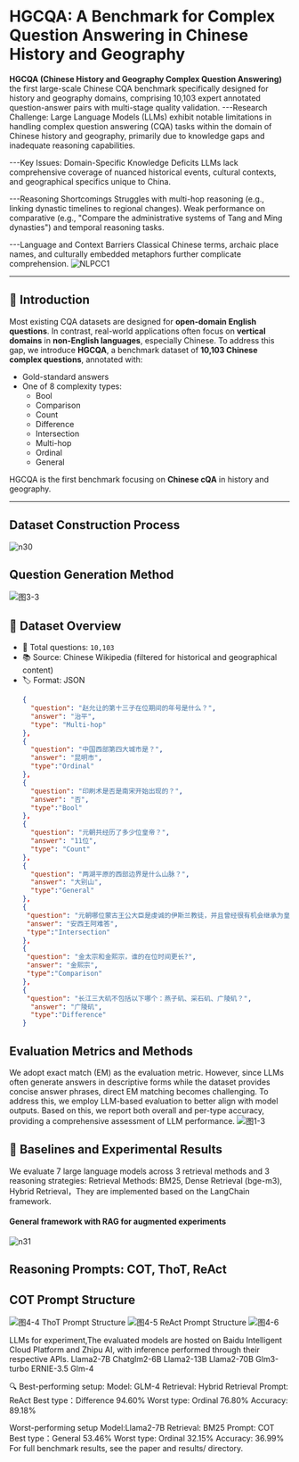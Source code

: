 # HGCQA: A Benchmark for Complex Question Answering in Chinese History and Geography

**HGCQA (Chinese History and Geography Complex Question Answering)** the first large-scale Chinese CQA benchmark specifically designed for history and geography domains, comprising 10,103 expert annotated question-answer pairs with multi-stage quality validation.
---Research Challenge:
Large Language Models (LLMs) exhibit notable limitations in handling complex question answering (CQA) tasks within the domain of Chinese history and geography, primarily due to knowledge gaps and inadequate reasoning capabilities.

---Key Issues:
Domain-Specific Knowledge Deficits
LLMs lack comprehensive coverage of nuanced historical events, cultural contexts, and geographical specifics unique to China.

---Reasoning Shortcomings
Struggles with multi-hop reasoning (e.g., linking dynastic timelines to regional changes).
Weak performance on comparative (e.g., "Compare the administrative systems of Tang and Ming dynasties") and temporal reasoning tasks.

---Language and Context Barriers
Classical Chinese terms, archaic place names, and culturally embedded metaphors further complicate comprehension.
![NLPCC1](https://github.com/user-attachments/assets/2ebc7de3-5500-471b-89ca-8c0b879db8e3)

---
## 📌 Introduction
Most existing CQA datasets are designed for **open-domain English questions**. In contrast, real-world applications often focus on **vertical domains** in **non-English languages**, especially Chinese.
To address this gap, we introduce **HGCQA**, a benchmark dataset of **10,103 Chinese complex questions**, annotated with:
- Gold-standard answers
- One of 8 complexity types:
  - Bool
  - Comparison
  - Count
  - Difference
  - Intersection
  - Multi-hop
  - Ordinal
  - General

HGCQA is the first benchmark focusing on **Chinese cQA** in history and geography.

---



## Dataset Construction Process
![n30](https://github.com/user-attachments/assets/ffe13017-3c95-4fab-892c-086772bc755a)


## Question Generation Method
![图3-3](https://github.com/user-attachments/assets/fc80f25c-0668-446c-b6b7-219e805520ab)


## 🧠 Dataset Overview
- 🧾 Total questions: `10,103`
- 📚 Source: Chinese Wikipedia (filtered for historical and geographical content)
- 🏷️ Format: JSON
  ```json
  {
    "question": "赵允让的第十三子在位期间的年号是什么？",
    "answer": "治平",
    "type": "Multi-hop"
  },
  {
    "question": "中国西部第四大城市是？",
    "answer": "昆明市",
    "type":"Ordinal"
  },
  {
    "question": "印刷术是否是南宋开始出现的？",
    "answer": "否",
    "type":"Bool"
  },
  {
    "question": "元朝共经历了多少位皇帝？",
    "answer": "11位",
    "type": "Count"
  },
  {
    "question": "两湖平原的西部边界是什么山脉？",
    "answer": "大别山",
    "type":"General"
  },
  {
   "question": "元朝哪位蒙古王公大臣是虔诚的伊斯兰教徒，并且曾经很有机会继承为皇帝？",
   "answer": "安西王阿难答",
   "type":"Intersection"
  },
  {
   "question": "金太宗和金熙宗，谁的在位时间更长?",
   "answer": "金熙宗",
   "type":"Comparison"
  },
  {
   "question": "长江三大矶不包括以下哪个：燕子矶、采石矶、广陵矶？",
    "answer": "广陵矶",
    "type":"Difference"
  }
## Evaluation Metrics and Methods
We adopt exact match (EM) as the
evaluation metric. However, since LLMs often generate answers in descriptive forms while the dataset provides concise answer phrases, direct EM matching becomes challenging. To address this, we employ LLM-based evaluation to better align with model outputs. Based on this, we report both overall and per-type accuracy, providing a comprehensive assessment of LLM performance.
![图1-3](https://github.com/user-attachments/assets/0ffcf7da-da6f-4569-8de1-13a8ad790f88)

  
## 🚀 Baselines and Experimental Results
We evaluate 7 large language models across 3 retrieval methods and 3 reasoning strategies:
Retrieval Methods: BM25, Dense Retrieval (bge-m3), Hybrid Retrieval，They are implemented based on the LangChain framework.
#### General framework with RAG for augmented experiments
![n31](https://github.com/user-attachments/assets/6d783428-466f-46b8-a24e-ad1c194aefce)


## Reasoning Prompts: COT, ThoT, ReAct

## COT Prompt Structure
![图4-4](https://github.com/user-attachments/assets/65da3ec4-b21b-4aac-8e82-32dd7bcbd91f)
ThoT Prompt Structure
![图4-5](https://github.com/user-attachments/assets/197ae2b2-19fe-425b-9f4f-a76594dbdb30)
ReAct Prompt Structure
![图4-6](https://github.com/user-attachments/assets/40c149fd-5b52-4679-8375-c06559480eb1)

LLMs for experiment,The evaluated models are hosted on Baidu Intelligent Cloud Platform and Zhipu AI, with inference performed through their respective APIs.
Llama2-7B
Chatglm2-6B
Llama2-13B
Llama2-70B
Glm3-turbo
ERNIE-3.5
Glm-4


🔍 Best-performing setup:
Model: GLM-4
Retrieval: Hybrid Retrieval
Prompt: ReAct
Best type：Difference 94.60%
Worst type: Ordinal 76.80%
Accuracy: 89.18%

Worst-performing setup 
Model:Llama2-7B
Retrieval:  BM25
Prompt: COT
Best type：General 53.46%
Worst type: Ordinal 32.15%
Accuracy: 36.99%
For full benchmark results, see the paper and results/ directory.
